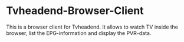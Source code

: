 # Tvheadend-Browser-Client
This is a browser client for Tvheadend. It allows to watch TV inside the browser, list the EPG-information and display the PVR-data.
